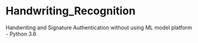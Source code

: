 # Handwriting_Recognition

Handwriting and Signature Authentication without using ML model
platform - Python 3.6

